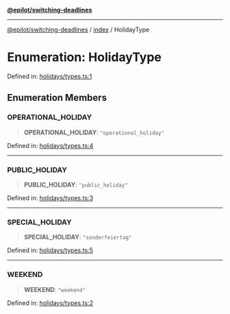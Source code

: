 [**@epilot/switching-deadlines**](../../README.md)

***

[@epilot/switching-deadlines](../../modules.md) / [index](../README.md) / HolidayType

# Enumeration: HolidayType

Defined in: [holidays/types.ts:1](https://github.com/epilot-dev/switching-deadlines/blob/6764c18ea2525d949c8b9824eea28bc98b53665e/src/holidays/types.ts#L1)

## Enumeration Members

### OPERATIONAL\_HOLIDAY

> **OPERATIONAL\_HOLIDAY**: `"operational_holiday"`

Defined in: [holidays/types.ts:4](https://github.com/epilot-dev/switching-deadlines/blob/6764c18ea2525d949c8b9824eea28bc98b53665e/src/holidays/types.ts#L4)

***

### PUBLIC\_HOLIDAY

> **PUBLIC\_HOLIDAY**: `"public_holiday"`

Defined in: [holidays/types.ts:3](https://github.com/epilot-dev/switching-deadlines/blob/6764c18ea2525d949c8b9824eea28bc98b53665e/src/holidays/types.ts#L3)

***

### SPECIAL\_HOLIDAY

> **SPECIAL\_HOLIDAY**: `"sonderfeiertag"`

Defined in: [holidays/types.ts:5](https://github.com/epilot-dev/switching-deadlines/blob/6764c18ea2525d949c8b9824eea28bc98b53665e/src/holidays/types.ts#L5)

***

### WEEKEND

> **WEEKEND**: `"weekend"`

Defined in: [holidays/types.ts:2](https://github.com/epilot-dev/switching-deadlines/blob/6764c18ea2525d949c8b9824eea28bc98b53665e/src/holidays/types.ts#L2)
